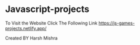 ﻿# Javascript-projects
To Visit the Website Click The Following Link https://js-games-projects.netlify.app/

Created BY Harsh Mishra
